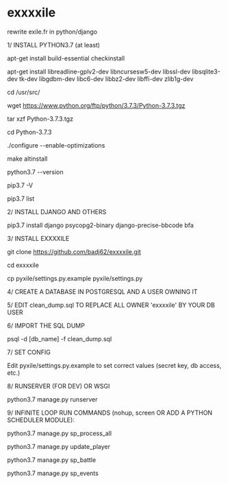 # exxxxile
rewrite exile.fr in python/django

1/ INSTALL PYTHON3.7 (at least)

apt-get install build-essential checkinstall

apt-get install libreadline-gplv2-dev libncursesw5-dev libssl-dev libsqlite3-dev tk-dev libgdbm-dev libc6-dev libbz2-dev libffi-dev zlib1g-dev

cd /usr/src/

wget https://www.python.org/ftp/python/3.7.3/Python-3.7.3.tgz

tar xzf Python-3.7.3.tgz

cd Python-3.7.3

./configure --enable-optimizations

make altinstall

python3.7 --version

pip3.7 -V

pip3.7 list

2/ INSTALL DJANGO AND OTHERS

pip3.7 install django psycopg2-binary django-precise-bbcode bfa

3/ INSTALL EXXXXILE

git clone https://github.com/badj62/exxxxile.git

cd exxxxile

cp pyxile/settings.py.example pyxile/settings.py

4/ CREATE A DATABASE IN POSTGRESQL AND A USER OWNING IT

5/ EDIT clean_dump.sql TO REPLACE ALL OWNER 'exxxxile' BY YOUR DB USER

6/ IMPORT THE SQL DUMP

psql -d [db_name] -f clean_dump.sql

7/ SET CONFIG

Edit pyxile/settings.py.example to set correct values (secret key, db access, etc.)

8/ RUNSERVER (FOR DEV) OR WSGI

python3.7 manage.py runserver

9/ INFINITE LOOP RUN COMMANDS (nohup, screen OR ADD A PYTHON SCHEDULER MODULE):

python3.7 manage.py sp_process_all

python3.7 manage.py update_player

python3.7 manage.py sp_battle

python3.7 manage.py sp_events


